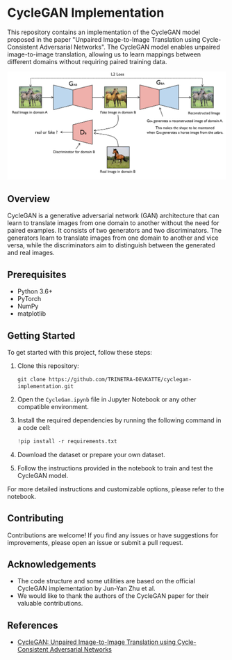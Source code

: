 # CycleGAN Implementation

This repository contains an implementation of the CycleGAN model proposed in the paper "Unpaired Image-to-Image Translation using Cycle-Consistent Adversarial Networks". The CycleGAN model enables unpaired image-to-image translation, allowing us to learn mappings between different domains without requiring paired training data.

![CycleGAN](./cyclegan.png)


## Overview

CycleGAN is a generative adversarial network (GAN) architecture that can learn to translate images from one domain to another without the need for paired examples. It consists of two generators and two discriminators. The generators learn to translate images from one domain to another and vice versa, while the discriminators aim to distinguish between the generated and real images.

## Prerequisites

- Python 3.6+
- PyTorch
- NumPy
- matplotlib

## Getting Started

To get started with this project, follow these steps:

1. Clone this repository:

   ```
   git clone https://github.com/TRINETRA-DEVKATTE/cyclegan-implementation.git
   ```

2. Open the `CycleGan.ipynb` file in Jupyter Notebook or any other compatible environment.

3. Install the required dependencies by running the following command in a code cell:

   ```python
   !pip install -r requirements.txt
   ```

4. Download the dataset or prepare your own dataset.

5. Follow the instructions provided in the notebook to train and test the CycleGAN model.

For more detailed instructions and customizable options, please refer to the notebook.


## Contributing

Contributions are welcome! If you find any issues or have suggestions for improvements, please open an issue or submit a pull request.

## Acknowledgements

- The code structure and some utilities are based on the official CycleGAN implementation by Jun-Yan Zhu et al.
- We would like to thank the authors of the CycleGAN paper for their valuable contributions.

## References

- [CycleGAN: Unpaired Image-to-Image Translation using Cycle-Consistent Adversarial Networks](https://arxiv.org/abs/1703.10593)
